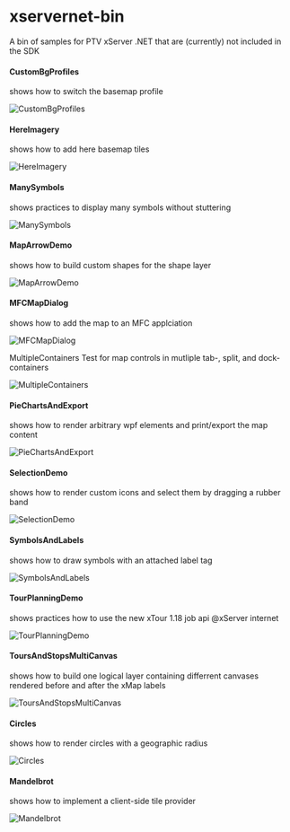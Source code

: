 xservernet-bin
==============

A bin of samples for PTV xServer .NET that are (currently) not included in the SDK

#### CustomBgProfiles
shows how to switch the basemap profile 

![CustomBgProfiles](https://github.com/ptv-logistics/xservernet-bin/blob/master/Screenshots/CustomBgProfiles.png "CustomBgProfiles")

#### HereImagery
shows how to add here basemap tiles

![HereImagery](https://github.com/ptv-logistics/xservernet-bin/blob/master/Screenshots/HereImagery.png "HereImagery")

#### ManySymbols
shows practices to display many symbols without stuttering

![ManySymbols](https://github.com/ptv-logistics/xservernet-bin/blob/master/Screenshots/ManySymbols.png "ManySymbols")

#### MapArrowDemo
shows how to build custom shapes for the shape layer

![MapArrowDemo](https://github.com/ptv-logistics/xservernet-bin/blob/master/Screenshots/MapArrowDemo.png "MapArrowDemo")

#### MFCMapDialog
shows how to add the map to an MFC applciation

![MFCMapDialog](https://github.com/ptv-logistics/xservernet-bin/blob/master/Screenshots/MFCMapDialog.png "MFCMapDialog")

MultipleContainers
Test for map controls in mutliple tab-, split, and dock-containers

![MultipleContainers](https://github.com/ptv-logistics/xservernet-bin/blob/master/Screenshots/MultipleContainers.png "MultipleContainers")

#### PieChartsAndExport
shows how to render arbitrary wpf elements and print/export the map content

![PieChartsAndExport](https://github.com/ptv-logistics/xservernet-bin/blob/master/Screenshots/PieChartsAndExport.png "PieChartsAndExport")

#### SelectionDemo
shows how to render custom icons and select them by dragging a rubber band

![SelectionDemo](https://github.com/ptv-logistics/xservernet-bin/blob/master/Screenshots/SelectionDemo.png "SelectionDemo")

#### SymbolsAndLabels
shows how to draw symbols with an attached label tag

![SymbolsAndLabels](https://github.com/ptv-logistics/xservernet-bin/blob/master/Screenshots/SymbolsAndLabels.png "SymbolsAndLabels")

#### TourPlanningDemo
shows practices how to use the new xTour 1.18 job api @xServer internet

![TourPlanningDemo](https://github.com/ptv-logistics/xservernet-bin/blob/master/Screenshots/TourPlanningDemo.png "TourPlanningDemo")

#### ToursAndStopsMultiCanvas
shows how to build one logical layer containing differrent canvases rendered before and after the xMap labels

![ToursAndStopsMultiCanvas](https://github.com/ptv-logistics/xservernet-bin/blob/master/Screenshots/ToursAndMultiCanvas.png "ToursAndStopsMultiCanvas")

#### Circles
shows how to render circles with a geographic radius

![Circles](https://github.com/ptv-logistics/xservernet-bin/blob/master/Screenshots/Circles.png "Circles")

#### Mandelbrot
shows how to implement a client-side tile provider

![Mandelbrot](https://github.com/ptv-logistics/xservernet-bin/blob/master/Screenshots/Mandelbrot.png "Mandelbrot")
